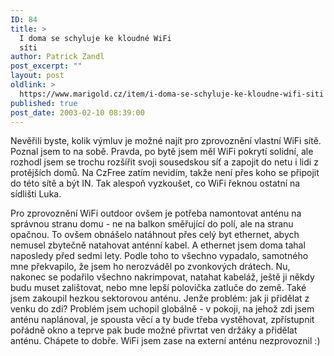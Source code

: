 ```yaml
---
ID: 84
title: >
  I doma se schyluje ke kloudné WiFi
  síti
author: Patrick Zandl
post_excerpt: ""
layout: post
oldlink: >
  https://www.marigold.cz/item/i-doma-se-schyluje-ke-kloudne-wifi-siti
published: true
post_date: 2003-02-10 08:39:00
---
```

<p>
Nevěřili byste, kolik výmluv je možné najít pro zprovoznění vlastní WiFi sítě. Poznal jsem to na sobě. Pravda, po bytě jsem měl WiFi pokrytí solidní, ale rozhodl jsem se trochu rozšířit svoji sousedskou síť a zapojit do netu i lidi z protějších domů. Na CzFree zatím nevidím, takže není přes koho se připojit do této sítě a být IN. Tak alespoň vyzkoušet, co WiFi řeknou ostatní na sídlišti Luka. </p>

<p>
Pro zprovoznění WiFi outdoor ovšem je potřeba namontovat anténu na správnou stranu domu - ne na balkon směřující do polí, ale na stranu opačnou. To ovšem obnášelo natáhnout přes celý byt ethernet, abych nemusel zbytečně natahovat anténní kabel. A ethernet jsem doma tahal naposledy před sedmi lety. Podle toho to všechno vypadalo, samotného mne překvapilo, že jsem ho nerozváděl po zvonkových drátech. Nu, nakonec se podařilo všechno nakrimpovat, natahat kabeláž, ještě ji někdy budu muset zalištovat, nebo mne lepší polovička zatluče do země. Také jsem zakoupil hezkou sektorovou anténu. Jenže problém: jak ji přidělat z venku do zdi? Problém jsem uchopil globálně - v pokoji, na jehož zdi jsem anténu naplánoval, je spousta věcí a ty bude třeba vystěhovat, zpřístupnit pořádně okno a teprve pak bude možné přivrtat ven držáky a přidělat anténu. Chápete to dobře. WiFi jsem zase na externí anténu nezprovoznil :)</p>
